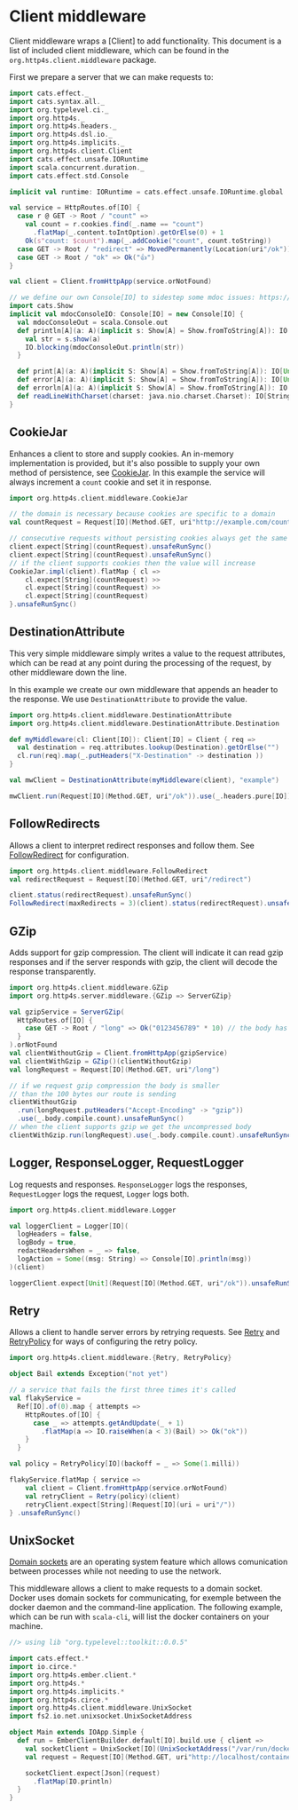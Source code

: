 # Client middleware

Client middleware wraps a [Client] to add functionality. This document is a
list of included client middleware, which can be found
in the `org.http4s.client.middleware` package.

First we prepare a server that we can make requests to:
```scala mdoc:silent
import cats.effect._
import cats.syntax.all._
import org.typelevel.ci._
import org.http4s._
import org.http4s.headers._
import org.http4s.dsl.io._
import org.http4s.implicits._
import org.http4s.client.Client
import cats.effect.unsafe.IORuntime
import scala.concurrent.duration._
import cats.effect.std.Console

implicit val runtime: IORuntime = cats.effect.unsafe.IORuntime.global

val service = HttpRoutes.of[IO] {
  case r @ GET -> Root / "count" =>
    val count = r.cookies.find(_.name == "count")
      .flatMap(_.content.toIntOption).getOrElse(0) + 1
    Ok(s"count: $count").map(_.addCookie("count", count.toString))
  case GET -> Root / "redirect" => MovedPermanently(Location(uri"/ok"))
  case GET -> Root / "ok" => Ok("👍")
}

val client = Client.fromHttpApp(service.orNotFound)
```
```scala mdoc:invisible
// we define our own Console[IO] to sidestep some mdoc issues: https://github.com/scalameta/mdoc/issues/517
import cats.Show
implicit val mdocConsoleIO: Console[IO] = new Console[IO] {
  val mdocConsoleOut = scala.Console.out
  def println[A](a: A)(implicit s: Show[A] = Show.fromToString[A]): IO[Unit] = {
    val str = s.show(a)
    IO.blocking(mdocConsoleOut.println(str))
  }

  def print[A](a: A)(implicit S: Show[A] = Show.fromToString[A]): IO[Unit] = IO.unit
  def error[A](a: A)(implicit S: Show[A] = Show.fromToString[A]): IO[Unit] = IO.unit
  def errorln[A](a: A)(implicit S: Show[A] = Show.fromToString[A]): IO[Unit] = IO.unit
  def readLineWithCharset(charset: java.nio.charset.Charset): IO[String] = IO.pure("")
}
```

## CookieJar
Enhances a client to store and supply cookies. An in-memory implementation is provided,
but it's also possible to supply your own method of persistence, see [CookieJar].
In this example the service will always increment a `count` cookie and set it in response.

```scala mdoc:silent
import org.http4s.client.middleware.CookieJar

// the domain is necessary because cookies are specific to a domain
val countRequest = Request[IO](Method.GET, uri"http://example.com/count")
```
```scala mdoc
// consecutive requests without persisting cookies always get the same value back
client.expect[String](countRequest).unsafeRunSync()
client.expect[String](countRequest).unsafeRunSync()
// if the client supports cookies then the value will increase
CookieJar.impl(client).flatMap { cl =>
    cl.expect[String](countRequest) >>
    cl.expect[String](countRequest) >>
    cl.expect[String](countRequest)
}.unsafeRunSync()
```

## DestinationAttribute
This very simple middleware simply writes a value to the request attributes, which can be
read at any point during the processing of the request, by other middleware down the line.

In this example we create our own middleware that appends an header to the response. We use
`DestinationAttribute` to provide the value.

```scala mdoc:silent
import org.http4s.client.middleware.DestinationAttribute
import org.http4s.client.middleware.DestinationAttribute.Destination

def myMiddleware(cl: Client[IO]): Client[IO] = Client { req =>
  val destination = req.attributes.lookup(Destination).getOrElse("")
  cl.run(req).map(_.putHeaders("X-Destination" -> destination ))
}

val mwClient = DestinationAttribute(myMiddleware(client), "example")
```
```scala mdoc
mwClient.run(Request[IO](Method.GET, uri"/ok")).use(_.headers.pure[IO]).unsafeRunSync()
```

## FollowRedirects
Allows a client to interpret redirect responses and follow them. See [FollowRedirect]
for configuration.

```scala mdoc:silent
import org.http4s.client.middleware.FollowRedirect
val redirectRequest = Request[IO](Method.GET, uri"/redirect")
```
```scala mdoc
client.status(redirectRequest).unsafeRunSync()
FollowRedirect(maxRedirects = 3)(client).status(redirectRequest).unsafeRunSync()
```

## GZip
Adds support for gzip compression. The client will indicate it can read gzip responses
and if the server responds with gzip, the client will decode the response transparently.

```scala mdoc:silent
import org.http4s.client.middleware.GZip
import org.http4s.server.middleware.{GZip => ServerGZip}

val gzipService = ServerGZip(
  HttpRoutes.of[IO] {
    case GET -> Root / "long" => Ok("0123456789" * 10) // the body has 100 bytes
  }
).orNotFound
val clientWithoutGzip = Client.fromHttpApp(gzipService)
val clientWithGzip = GZip()(clientWithoutGzip)
val longRequest = Request[IO](Method.GET, uri"/long")
```

```scala mdoc
// if we request gzip compression the body is smaller
// than the 100 bytes our route is sending
clientWithoutGzip
  .run(longRequest.putHeaders("Accept-Encoding" -> "gzip"))
  .use(_.body.compile.count).unsafeRunSync()
// when the client supports gzip we get the uncompressed body
clientWithGzip.run(longRequest).use(_.body.compile.count).unsafeRunSync()
```

## Logger, ResponseLogger, RequestLogger
Log requests and responses. `ResponseLogger` logs the responses, `RequestLogger`
logs the request, `Logger` logs both.

```scala mdoc:silent
import org.http4s.client.middleware.Logger

val loggerClient = Logger[IO](
  logHeaders = false,
  logBody = true,
  redactHeadersWhen = _ => false,
  logAction = Some((msg: String) => Console[IO].println(msg))
)(client)

```
```scala mdoc
loggerClient.expect[Unit](Request[IO](Method.GET, uri"/ok")).unsafeRunSync()
```

## Retry
Allows a client to handle server errors by retrying requests. See [Retry] and
[RetryPolicy] for ways of configuring the retry policy.

```scala mdoc:silent
import org.http4s.client.middleware.{Retry, RetryPolicy}

object Bail extends Exception("not yet")

// a service that fails the first three times it's called
val flakyService =
  Ref[IO].of(0).map { attempts =>
    HttpRoutes.of[IO] {
      case _ => attempts.getAndUpdate(_ + 1)
        .flatMap(a => IO.raiseWhen(a < 3)(Bail) >> Ok("ok"))
    }
  }

val policy = RetryPolicy[IO](backoff = _ => Some(1.milli))

```
```scala mdoc
flakyService.flatMap { service =>
    val client = Client.fromHttpApp(service.orNotFound)
    val retryClient = Retry(policy)(client)
    retryClient.expect[String](Request[IO](uri = uri"/"))
} .unsafeRunSync()
```

## UnixSocket
[Domain sockets] are an operating system feature which allows comunication between processes
while not needing to use the network.

This middleware allows a client to make requests to a domain socket.
Docker uses domain sockets for communicating, for exemple between the docker daemon and the
command-line application. The following example, which can be run with `scala-cli`,
will list the docker containers on your machine.
```scala
//> using lib "org.typelevel::toolkit::0.0.5"

import cats.effect.*
import io.circe.*
import org.http4s.ember.client.*
import org.http4s.*
import org.http4s.implicits.*
import org.http4s.circe.*
import org.http4s.client.middleware.UnixSocket
import fs2.io.net.unixsocket.UnixSocketAddress

object Main extends IOApp.Simple {
  def run = EmberClientBuilder.default[IO].build.use { client =>
    val socketClient = UnixSocket[IO](UnixSocketAddress("/var/run/docker.sock"))(client)
    val request = Request[IO](Method.GET, uri"http://localhost/containers/json")

    socketClient.expect[Json](request)
      .flatMap(IO.println)
  }
}
```

[CookieJar]: @API_URL@org/http4s/client/middleware/CookieJar$.html
[FollowRedirect]: @API_URL@org/http4s/client/middleware/FollowRedirect$.html
[Retry]: @API_URL@org/http4s/client/middleware/Retry$.html
[RetryPolicy]: @API_URL@org/http4s/client/middleware/RetryPolicy$.html
[Domain Sockets]: https://en.wikipedia.org/wiki/Unix_domain_socket

